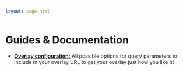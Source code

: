 ```yaml
---
layout: page.html
---
```


# Guides & Documentation

- **[Overlay configuration:](/docs/configuration/)** All possible options for query parameters to include in your overlay URL to get your overlay just how you like it!